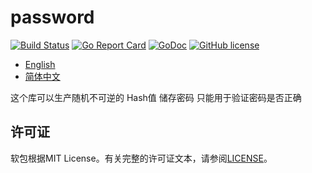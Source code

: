 # password

[![Build Status](https://travis-ci.org/wzshiming/password.svg?branch=master)](https://travis-ci.org/wzshiming/password)
[![Go Report Card](https://goreportcard.com/badge/github.com/wzshiming/password)](https://goreportcard.com/report/github.com/wzshiming/password)
[![GoDoc](https://godoc.org/github.com/wzshiming/password?status.svg)](https://godoc.org/github.com/wzshiming/password)
[![GitHub license](https://img.shields.io/github/license/wzshiming/password.svg)](https://github.com/wzshiming/password/blob/master/LICENSE)

- [English](https://github.com/wzshiming/password/blob/master/README.md)
- [简体中文](https://github.com/wzshiming/password/blob/master/README_cn.md)

这个库可以生产随机不可逆的 Hash值 储存密码
只能用于验证密码是否正确

## 许可证

软包根据MIT License。有关完整的许可证文本，请参阅[LICENSE](https://github.com/wzshiming/password/blob/master/LICENSE)。
